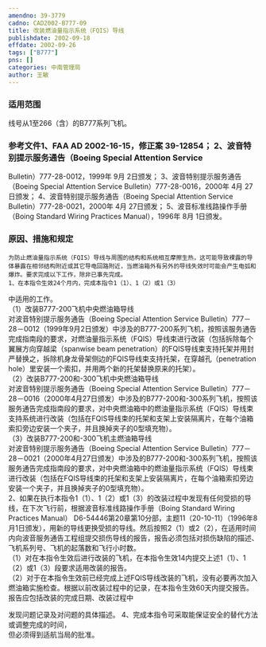 ```yaml
---
amendno: 39-3779  
cadno: CAD2002-B777-09  
title: 改装燃油量指示系统（FQIS）导线  
publishdate: 2002-09-18  
effdate: 2002-09-26  
tags: ["B777"]  
pns: []  
categories: 中南管理局  
author: 王敏  
---
```

  
### 适用范围  
线号从1至266（含）的B777系列飞机。  
  
<!--more-->  
### 参考文件1、FAA AD 2002-16-15，修正案 39-12854； 2、波音特别提示服务通告（Boeing Special Attention Service  
Bulletin）777-28-0012，1999年 9月 2日颁发； 3、波音特别提示服务通告（Boeing Special Attention Service Bulletin）777-28-0016，2000年 4月 27日颁发； 4、波音特别提示服务通告（Boeing Special Attention Service Bulletin）777-28-0021，2000年 4月 27日颁发； 5、波音标准线路操作手册（Boing Standard Wiring Practices Manual），1996年 8月 1日颁发。  
  
### 原因、措施和规定  
    为防止燃油量指示系统（FQIS）导线与周围的结构和系统相互摩擦生热，这可能导致裸露的导体暴露在相邻结构附近或其它导电回路附近，当燃油箱外有另外的导线失效时可能会产生电弧和爆炸。要求完成以下工作，除非已事先完成。  
    1、在本指令生效24个月内，完成本指令1（1）、1（2）或1（3）  
  
中适用的工作。  
    （1）改装B777-200飞机中央燃油箱导线  
    对波音特别提示服务通告（Boeing Special Attention Service Bulletin）777－28－0012（1999年9月2日颁发）中涉及的B777-200系列飞机，按照该服务通告完成指南段的要求，对燃油量指示系统（FQIS）导线束进行改装（包括拆除每个翼展方向穿越梁（spanwise beam penetration）的FQIS导线束支持托架并用封严替换之，拆除机身龙骨架侧边的FQIS导线束支持托架，在穿越孔（penetration hole）里安装一个索扣，并用两个新的托架替换原来的托架）。  
    （2）改装B777-200和-300飞机中央燃油箱导线  
    对波音特别提示服务通告（Boeing Special Attention Service Bulletin）777－28－0016（2000年4月27日颁发）中涉及的B777-200和-300系列飞机，按照该服务通告完成指南段的要求，对中央燃油箱中的燃油量指示系统（FQIS）导线束支持系统进行改装（包括在FQIS导线束的托架和支架上安装隔离片，在每个油箱索扣旁边安装一个夹子，并且换掉夹子的0型填充物）。  
    （3）改装B777-200和-300飞机主燃油箱导线  
    对波音特别提示服务通告（Boeing Special Attention Service Bulletin）777－28－0021（2000年4月27日颁发）中涉及的B777-200和-300系列飞机，按照该服务通告完成指南段的要求，对中央燃油箱中的燃油量指示系统（FQIS）导线束进行改装（包括在FQIS导线束的托架和支架上安装隔离片，在每个油箱索扣旁边安装一个夹子，并且换掉夹子的0型填充物）。  
    2、如果在执行本指令1（1）、1（2）或1（3）的改装过程中发现有任何受损的导线，在下次飞行前，根据波音标准线路操作手册（Boing Standard Wiring Practices Manual） D6-54446第20章第10分部，主题11（20-10-11）（1996年8月1日颁发），用新的导线更换受损的导线。然后按照2（1）或2（2），在适用时间内向波音服务通告工程组提交损伤导线的报告，报告必须包括对损伤缺陷的描述、飞机系列号、飞机的起落数和飞行小时数。  
    （1）对在本指令生效后进行改装的飞机，在本指令生效14内提交上述1（1）、1（2）或1（3）段要求适用改装的报告。  
    （2）对于在本指令生效前已经完成上述FQIS导线改装的飞机，没有必要再次加入燃油箱实施检查。根据以前改装过程中的记录，在本指令生效60天内提交报告。报告应包括改装的完成日期、改装过程中  
  
  
发现问题记录及对问题的具体描述。     4、完成本指令可采取能保证安全的替代方法或调整完成的时间，  
但必须得到适航当局的批准。  

